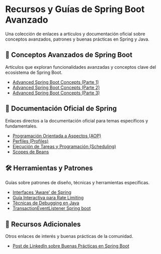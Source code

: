 # Recursos y Guías de Spring Boot Avanzado

Una colección de enlaces a artículos y documentación oficial sobre conceptos avanzados, patrones y buenas prácticas en Spring y Java.

## 🚀 Conceptos Avanzados de Spring Boot

Artículos que exploran funcionalidades avanzadas y conceptos clave del ecosistema de Spring Boot.

* [Advanced Spring Boot Concepts (Parte 1)](https://medium.com/java-decode/advanced-spring-boot-concepts-every-java-developer-should-know-575fe023d4e5)
* [Advanced Spring Boot Concepts (Parte 2)](https://medium.com/java-decode/advanced-spring-boot-concepts-every-java-developer-should-know-part-2-56f37d76f91a)
* [Advanced Spring Boot Concepts (Parte 3)](https://blog.stackademic.com/advanced-spring-boot-concepts-every-java-developer-should-know-part-3-5f3430a62ea3)

## 📄 Documentación Oficial de Spring

Enlaces directos a la documentación oficial para temas específicos y fundamentales.

* [Programación Orientada a Aspectos (AOP)](https://docs.spring.io/spring-framework/reference/core/aop/introduction-defn.html)
* [Perfiles (Profiles)](https://docs.spring.io/spring-boot/reference/features/profiles.html)
* [Ejecución de Tareas y Programación (Scheduling)](https://docs.spring.io/spring-boot/reference/features/task-execution-and-scheduling.html)
* [Scopes de Beans](https://docs.spring.io/spring-framework/reference/core/beans/factory-scopes.html)

## 🛠️ Herramientas y Patrones

Guías sobre patrones de diseño, técnicas y herramientas específicas.

* [Interfaces 'Aware' de Spring](https://blog.stackademic.com/springs-aware-interfaces-let-your-beans-awaken-50f734e7edf0)
* [Guía Interactiva para Rate Limiting](https://blog.sagyamthapa.com.np/interactive-guide-to-rate-limiting)
* [Técnicas de Debugging en Java](https://levelup.gitconnected.com/debugging-java-applications-the-techniques-i-wish-i-knew-sooner-c2b6d3feeeac)
* [TransactionEventListener Spring boot](https://dev.to/haraf/understanding-transactioneventlistener-in-spring-boot-use-cases-real-time-examples-and-4aof)

## 🔗 Recursos Adicionales

Otros enlaces de interés y buenas prácticas de la comunidad.

* [Post de LinkedIn sobre Buenas Prácticas en Spring Boot](https://www.linkedin.com/posts/gureev-roman_java-springboot-bestpractices-activity-7348753586207490049-pcvI?utm_source=share&utm_medium=member_android&rcm=ACoAADIMSAkBqAZILj7S8_kGx1Nj7MbNhNqz388)
